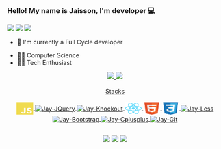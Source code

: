 ### Hello! My name is Jaisson, I'm developer 💻

<div style="display: inline_block">
<img src="http://clubedosgeeks.com.br/wp-content/uploads/2016/01/funcionou.gif" height="80" />
<img src="https://img.buzzfeed.com/buzzfeed-static/static/2017-12/7/13/asset/buzzfeed-prod-fastlane-01/anigif_sub-buzz-31301-1512671166-3.gif" height="80" />
<img src="http://clubedosgeeks.com.br/wp-content/uploads/2016/01/dormrm.gif" height="80" />
</div>

- 🔭 I'm currently a Full Cycle developer
<!-- 🌱 Studying Python, Blockchain and React.js <img height="18em" src="https://upload.wikimedia.org/wikipedia/commons/a/ad/YouTube_loading_symbol_3_%28transparent%29.gif"> -->
- 👨‍🎓 Computer Science
- 👨‍💻 Tech Enthusiast

<div align="center">
  <a href="https://github.com/JaissonB">
  <img height="180em" src="https://github-readme-stats.vercel.app/api?username=JaissonB&show_icons=true&theme=radical&include_all_commits=true&count_private=true"/>
  <img height="180em" src="https://github-readme-stats.vercel.app/api/top-langs/?username=JaissonB&layout=compact&langs_count=7&theme=radical"/>
</div>
  </br>
<div align="center">
  Stacks
</div>
<div style="display: inline_block" align="center"><br>
  <img align="center" alt="Jay-Js" height="30" width="40" src="https://raw.githubusercontent.com/devicons/devicon/master/icons/javascript/javascript-plain.svg">
  <img align="center" alt="Jay-JQuery" height="30" width="40" src="https://cdn.jsdelivr.net/gh/devicons/devicon/icons/jquery/jquery-plain-wordmark.svg" />
  <img align="center" alt="Jay-Knockout" height="30" width="40" src="https://cdn.jsdelivr.net/gh/devicons/devicon/icons/knockout/knockout-plain-wordmark.svg" />
  <img align="center" alt="Jay-React" height="30" width="40" src="https://raw.githubusercontent.com/devicons/devicon/master/icons/react/react-original.svg">
  <img align="center" alt="Jay-HTML" height="30" width="40" src="https://raw.githubusercontent.com/devicons/devicon/master/icons/html5/html5-original.svg">
  <img align="center" alt="Jay-CSS" height="30" width="40" src="https://raw.githubusercontent.com/devicons/devicon/master/icons/css3/css3-original.svg">
  <img align="center" alt="Jay-Less" height="30" width="40" src="https://cdn.jsdelivr.net/gh/devicons/devicon/icons/less/less-plain-wordmark.svg"/>
  <img align="center" alt="Jay-Bootstrap" height="30" width="40" src="https://cdn.jsdelivr.net/gh/devicons/devicon/icons/bootstrap/bootstrap-original.svg" />
  <img align="center" alt="Jay-Cplusplus" height="30" width="40" src="https://cdn.jsdelivr.net/gh/devicons/devicon/icons/cplusplus/cplusplus-original.svg" />
  <!--<img align="center" alt="Jay-Csharp" height="30" width="40" src="https://raw.githubusercontent.com/devicons/devicon/master/icons/csharp/csharp-original.svg">-->
  <img align="center" alt="Jay-Git" height="30" width="40" src="https://cdn.jsdelivr.net/gh/devicons/devicon/icons/git/git-original.svg" />
</div>
  
  ##

<div align="center">
  <a href="https://www.linkedin.com/in/jaisson-bassanesi-0537781aa/" target="_blank"><img src="https://img.shields.io/badge/LinkedIn-0077B5?style=for-the-badge&logo=linkedin&logoColor=white" target="_blank"></a>
  <a href="https://www.instagram.com/jaissonb/" target="_blank"><img src="https://img.shields.io/badge/-Instagram-%23E4405F?style=for-the-badge&logo=instagram&logoColor=white" target="_blank"></a>
  <a href = "mailto:jaissonjb14@gmail.com"><img src="https://img.shields.io/badge/-Gmail-%23333?style=for-the-badge&logo=gmail&logoColor=white" target="_blank"></a>
</div>
